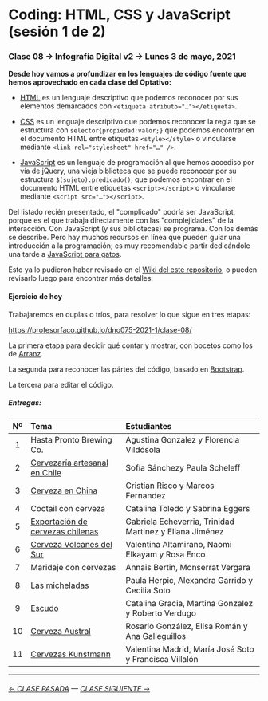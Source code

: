 # Coding: HTML, CSS y JavaScript (sesión 1 de 2)

### Clase 08 → Infografía Digital v2 → Lunes 3 de mayo, 2021 

**Desde hoy vamos a profundizar en los lenguajes de código fuente que hemos aprovechado en cada clase del Optativo:**

- [HTML](https://github.com/profesorfaco/dno075-2021/wiki/HTML) es un lenguaje descriptivo que podemos reconocer por sus elementos demarcados con `<etiqueta atributo="…"></etiqueta>`.

- [CSS](https://github.com/profesorfaco/dno075-2021/wiki/CSS) es un lenguaje descriptivo que podemos reconocer la regla que se estructura con `selector{propiedad:valor;}` que podemos encontrar en el documento HTML entre etiquetas `<style></style>` o vincularse mediante `<link rel="stylesheet" href="…" />`.

- [JavaScript](https://github.com/profesorfaco/dno075-2021/wiki/JavaScript) es un lenguaje de programación al que hemos accediso por vía de jQuery, una vieja biblioteca que se puede reconocer por su estructura `$(sujeto).predicado()`, que podemos encontrar en el documento HTML entre etiquetas `<script></script>` o vincularse mediante `<script src="…"></script>`.

Del listado recién presentado, el "complicado" podría ser JavaScript, porque es el que trabaja directamente con las "complejidades" de la interacción. Con JavaScript (y sus bibliotecas) se programa. Con los demás se describe. Pero hay muchos recursos en línea que pueden guiar una introducción a la programación; es muy recomendable partir dedicándole una tarde a [JavaScript para gatos](https://jsparagatos.com/).

Esto ya lo pudieron haber revisado en el [Wiki del este repositorio](https://github.com/profesorfaco/dno075-2021-1/wiki), o pueden revisarlo luego para encontrar más detalles. 

#### Ejercicio de hoy

Trabajaremos en duplas o tríos, para resolver lo que sigue en tres etapas:

https://profesorfaco.github.io/dno075-2021-1/clase-08/

La primera etapa para decidir qué contar y mostrar, con bocetos como los de [Arranz](https://twitter.com/adolfux).

La segunda para reconocer las pártes del código, basado en [Bootstrap](https://getbootstrap.com/).

La tercera para editar el código.

##### Entregas:

| Nº    | Tema               | Estudiantes    |  
|:-----:|:--------------------|:---------------|
|  1    | Hasta Pronto Brewing Co. | Agustina Gonzalez y Florencia Vildósola |
|  2    | [Cervezaría artesanal en Chile](https://paulascheleff.github.io/infodigital-8/) | Sofía Sánchezy Paula Scheleff |
|  3    | [Cerveza en China](https://cristianrisco.github.io/clase8/) | Cristian Risco y Marcos Fernandez |
|  4    | Coctail con cerveza | Catalina Toledo y Sabrina Eggers |
|  5    | [Exportación de cervezas chilenas](https://trinidadmartinez.github.io/ejercicio8/) | Gabriela Echeverria, Trinidad Martinez y Eliana Jiménez  |
|  6    | [Cerveza Volcanes del Sur](https://vale-altamirano.github.io/infodigital-ejercicio8/) | Valentina Altamirano, Naomi Elkayam y Rosa Enco |
|  7    | Maridaje con cervezas  | Annais Bertin, Monserrat Vergara |
|  8    | Las micheladas     | Paula Herpic, Alexandra Garrido y Cecilia Soto |
|  9    | [Escudo](https://catalinagracia.github.io/infodigital-8/)  | Catalina Gracia, Martina Gonzalez y Roberto Verdugo |
|  10   | [Cerveza Austral](https://rosariogonzalez.github.io/Lunes3Mayo/) | Rosario González, Elisa Román y Ana Galleguillos |
|  11   | [Cervezas Kunstmann](https://cotesoto.github.io/Infografia-Digital-08/) | Valentina Madrid, María José Soto y Francisca Villalón |

- - - - - - - -

###### [← CLASE PASADA](https://github.com/profesorfaco/dno075-2021/tree/main/clase-07) — [CLASE SIGUIENTE →](https://github.com/profesorfaco/dno075-2021/tree/main/clase-10) 
